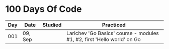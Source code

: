 # 100 Days Of Code

| Day | Date | Studied | Practiced |
| --- | --- | --- | --- |
| 001 | 09, Sep |  | Larichev 'Go Basics' course - modules #1, #2, first 'Hello world' on Go |
